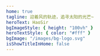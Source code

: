 ```yaml
---
home: true
tagline: 迎着风的轨迹，追寻太阳的光芒~
heroText: HaoSir
bgImageStyle: { height: "100vh" }
heroTextStyle: { color: "#fff" }
bgImage: "/images/bg-logo.svg"
isShowTitleInHome: false
---
```


<Font/>
